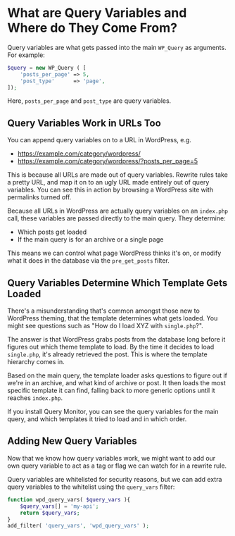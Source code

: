 # What are Query Variables and Where do They Come From?

Query variables are what gets passed into the main `WP_Query` as arguments. For example:

```php
$query = new WP_Query ( [
    'posts_per_page' => 5,
    'post_type'      => 'page',
]);
```

Here, `posts_per_page` and `post_type` are query variables.

## Query Variables Work in URLs Too

You can append query variables on to a URL in WordPress, e.g. 

 - https://example.com/category/wordpress/
 - https://example.com/category/wordpress/?posts_per_page=5

This is because all URLs are made out of query variables. Rewrite rules take a pretty URL, and map it on to an ugly URL made entirely out of query variables. You can see this in action by browsing a WordPress site with permalinks turned off.

Because all URLs in WordPress are actually query variables on an `index.php` call, these variables are passed directly to the main query. They determine:

 - Which posts get loaded
 - If the main query is for an archive or a single page

This means we can control what page WordPress thinks it's on, or modify what it does in the database via the `pre_get_posts` filter.

## Query Variables Determine Which Template Gets Loaded

There's a misunderstanding that's common amongst those new to WordPress theming, that the template determines what gets loaded. You might see questions such as "How do I load XYZ with `single.php`?".

The answer is that WordPress grabs posts from the database long before it figures out which theme template to load. By the time it decides to load `single.php`, it's already retrieved the post. This is where the template hierarchy comes in.

Based on the main query, the template loader asks questions to figure out if we're in an archive, and what kind of archive or post. It then loads the most specific template it can find, falling back to more generic options until it reaches `index.php`.

If you install Query Monitor, you can see the query variables for the main query, and which templates it tried to load and in which order.

## Adding New Query Variables

Now that we know how query variables work, we might want to add our own query variable to act as a tag or flag we can watch for in a rewrite rule.

Query variables are whitelisted for security reasons, but we can add extra query variables to the whitelist using the `query_vars` filter:

```php
function wpd_query_vars( $query_vars ){
    $query_vars[] = 'my-api';
    return $query_vars;
}
add_filter( 'query_vars', 'wpd_query_vars' );
```
